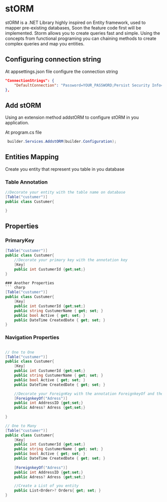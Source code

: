 # stORM 
stORM is a .NET Library highly inspired on Entity framework, used to mapper pre-existing databases, Soon the feature code first will be implemented.
Storm allows you to create queries fast and simple. Using the concepts from functional programing you can chaining methods to create complex queries and map you entities.

## Configuring connection string

At appsettings.json file configure the connection string 
``` json
"ConnectionStrings": {
    "DefaultConnection": "Password=YOUR_PASSWORD;Persist Security Info=True;User Id=YOUR_USER;Initial Catalog=YOUR_DATABASE;Data Source=YOUR_SERVER;TrustServerCertificate=true;MultipleActiveResultSets=True",
},
```

## Add stORM 
Using an extension method addstORM to configure stORM in you application.

At program.cs file 
``` csharp
 builder.Services.AddstORM(builder.Configuration);
```

## Entities Mapping
Create you entity that represent you table in you database

### Table Annotation

``` csharp
//Decorate your entity with the table name on database
[Table("custumer")] 
public class Custumer{

}
```

## Properties
### PrimaryKey

``` csharp
[Table("custumer")] 
public class Custumer{
    //Decorate your primary key with the annotation key
	[Key]
	public int CustumerId {get;set;} 
}

### Another Properties
``` charp
[Table("custumer")] 
public class Custumer{
	[Key]
	public int CustumerId {get;set;}
	public string CustumerName { get; set; }
	public bool Active { get; set; }
	public DateTime CreatedDate { get; set; }
}

```

### Navigation Properties

```csharp

// One to One
[Table("custumer")] 
public class Custumer{
	[Key]
	public int CustumerId {get;set;}
	public string CustumerName { get; set; }
	public bool Active { get; set; }
	public DateTime CreatedDate { get; set; }

	//Decorate your ForeignKey with the annotation ForeignkeyOf and the entity name
	[ForeignkeyOf("Adress")]
	public int AddressID {get;set;}
	public Adress? Adress {get;set;}
	
}

// One to Many
[Table("custumer")] 
public class Custumer{
	[Key]
	public int CustumerId {get;set;}
	public string CustumerName { get; set; }
	public bool Active { get; set; }
	public DateTime CreatedDate { get; set; }
	
	[ForeignkeyOf("Adress")]
	public int AddressID {get;set;}
	public Adress? Adress {get;set;}

	//Create a List of you entity 
	public List<Order>? Orders{ get; set; }
}
 

```


